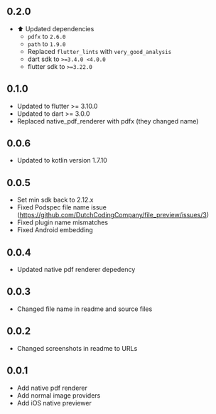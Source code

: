 ## 0.2.0 

* :arrow_up: Updated dependencies
  * `pdfx` to `2.6.0`
  * `path` to `1.9.0`
  * Replaced `flutter_lints` with `very_good_analysis`
  * dart sdk to `>=3.4.0 <4.0.0`
  * flutter sdk to `>=3.22.0`

## 0.1.0

- Updated to flutter >= 3.10.0
- Updated to dart >= 3.0.0
- Replaced native_pdf_renderer with pdfx (they changed name)

## 0.0.6

- Updated to kotlin version 1.7.10

## 0.0.5

- Set min sdk back to 2.12.x
- Fixed Podspec file name issue (https://github.com/DutchCodingCompany/file_preview/issues/3)
- Fixed plugin name mismatches
- Fixed Android embedding

## 0.0.4

- Updated native pdf renderer depedency

## 0.0.3

- Changed file name in readme and source files

## 0.0.2

- Changed screenshots in readme to URLs

## 0.0.1

- Add native pdf renderer
- Add normal image providers
- Add iOS native previewer
